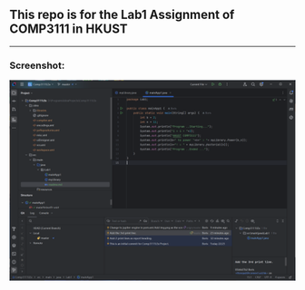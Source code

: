 ## This repo is for the Lab1 Assignment of COMP3111 in HKUST ###

---
### Screenshot: ###
![screenshot.png](screenshot.png)